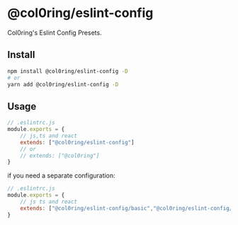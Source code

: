 # @col0ring/eslint-config
Col0ring's Eslint Config Presets.
## Install
```sh
npm install @col0ring/eslint-config -D
# or
yarn add @col0ring/eslint-config -D
```
## Usage
```js
// .eslintrc.js
module.exports = {
    // js,ts and react
    extends: ["@col0ring/eslint-config"]
    // or 
    // extends: ["@col0ring"]
}
```
if you need a  separate configuration:
```js
// .eslintrc.js
module.exports = {
    // js ts and react
    extends: ["@col0ring/eslint-config/basic","@col0ring/eslint-config/typescript","@col0ring/eslint-config/react"]
}
```
